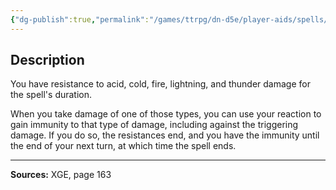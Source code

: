 ```yaml
---
{"dg-publish":true,"permalink":"/games/ttrpg/dn-d5e/player-aids/spells/level-6/primordial-ward/","tags":["ttrpg/dnd/5e","verbal","somatic","concentration","spell"],"noteIcon":""}
---
```



## Description
You have resistance to acid, cold, fire, lightning, and thunder damage for the spell's duration.

When you take damage of one of those types, you can use your reaction to gain immunity to that type of damage, including against the triggering damage.
If you do so, the resistances end, and you have the immunity until the end of your next turn, at which time the spell ends.

---

**Sources:** XGE, page 163
